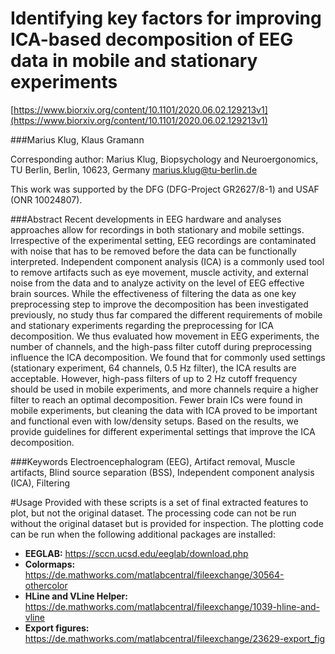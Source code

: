 # Identifying key factors for improving ICA-based decomposition of EEG data in mobile and stationary experiments 

[https://www.biorxiv.org/content/10.1101/2020.06.02.129213v1](https://www.biorxiv.org/content/10.1101/2020.06.02.129213v1)

###Marius Klug, Klaus Gramann

Corresponding author: Marius Klug, Biopsychology and Neuroergonomics, TU Berlin, Berlin, 10623, Germany marius.klug@tu-berlin.de

This work was supported by the DFG (DFG-Project GR2627/8-1) and USAF (ONR 10024807).


###Abstract
Recent developments in EEG hardware and analyses approaches allow for recordings in both stationary and mobile settings. Irrespective of the experimental setting, EEG recordings are contaminated with noise that has to be removed before the data can be functionally interpreted. Independent component analysis (ICA) is a commonly used tool to remove artifacts such as eye movement, muscle activity, and external noise from the data and to analyze activity on the level of EEG effective brain sources. While the effectiveness of filtering the data as one key preprocessing step to improve the decomposition has been investigated previously, no study thus far compared the different requirements of mobile and stationary experiments regarding the preprocessing for ICA decomposition. We thus evaluated how movement in EEG experiments, the number of channels, and the high-pass filter cutoff during preprocessing influence the ICA decomposition. We found that for commonly used settings (stationary experiment, 64 channels, 0.5 Hz filter), the ICA results are acceptable. However, high-pass filters of up to 2 Hz cutoff frequency should be used in mobile experiments, and more channels require a higher filter to reach an optimal decomposition. Fewer brain ICs were found in mobile experiments, but cleaning the data with ICA proved to be important and functional even with low/density setups. Based on the results, we provide guidelines for different experimental settings that improve the ICA decomposition.

###Keywords
Electroencephalogram (EEG), Artifact removal, Muscle artifacts, Blind source separation (BSS), Independent component analysis (ICA), Filtering 

#Usage
Provided with these scripts is a set of final extracted features to plot, but not the original dataset. The processing code can not be run without the original dataset but is provided for inspection. The plotting code can be run when the following additional packages are installed:

* **EEGLAB:** https://sccn.ucsd.edu/eeglab/download.php
* **Colormaps:** https://de.mathworks.com/matlabcentral/fileexchange/30564-othercolor
* **HLine and VLine Helper:** https://de.mathworks.com/matlabcentral/fileexchange/1039-hline-and-vline
* **Export figures:** https://de.mathworks.com/matlabcentral/fileexchange/23629-export_fig




